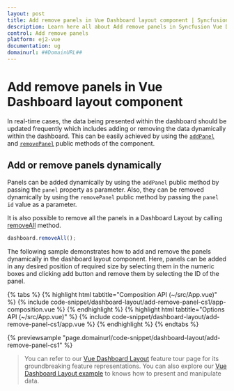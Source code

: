 ```yaml
---
layout: post
title: Add remove panels in Vue Dashboard layout component | Syncfusion
description: Learn here all about Add remove panels in Syncfusion Vue Dashboard layout component of Syncfusion Essential JS 2 and more.
control: Add remove panels 
platform: ej2-vue
documentation: ug
domainurl: ##DomainURL##
---
```

# Add remove panels in Vue Dashboard layout component

In real-time cases, the data being presented within the dashboard should be updated frequently which includes adding or removing the data dynamically within the dashboard. This can be easily achieved by using the [`addPanel`](https://ej2.syncfusion.com/vue/documentation/api/dashboard-layout/#addpanel) and [`removePanel`](https://ej2.syncfusion.com/vue/documentation/api/dashboard-layout/#removepanel) public methods of the component.

## Add or remove panels dynamically

Panels can be added dynamically by using the `addPanel` public method by passing the `panel` property as parameter. Also, they can be removed dynamically by using the `removePanel` public method by passing the `panel id` value as a parameter.

It is also possible to remove all the panels in a Dashboard Layout by calling [removeAll](https://ej2.syncfusion.com/vue/documentation/api/dashboard-layout/#removeall) method.

```js
dashboard.removeAll();

```

The following sample demonstrates how to add and remove the panels dynamically in the dashboard layout component. Here, panels can be added in any desired position of required size by selecting them in the numeric boxes and clicking add button and remove them by selecting the ID of the panel.

{% tabs %}
{% highlight html tabtitle="Composition API (~/src/App.vue)" %}
{% include code-snippet/dashboard-layout/add-remove-panel-cs1/app-composition.vue %}
{% endhighlight %}
{% highlight html tabtitle="Options API (~/src/App.vue)" %}
{% include code-snippet/dashboard-layout/add-remove-panel-cs1/app.vue %}
{% endhighlight %}
{% endtabs %}
        
{% previewsample "page.domainurl/code-snippet/dashboard-layout/add-remove-panel-cs1" %}

> You can refer to our [Vue Dashboard Layout](https://www.syncfusion.com/vue-ui-components/vue-dashboard-layout) feature tour page for its groundbreaking feature representations. You can also explore our [Vue Dashboard Layout example](https://ej2.syncfusion.com/vue/demos/#/material/dashboard-layout/default.html) to knows how to present and manipulate data.